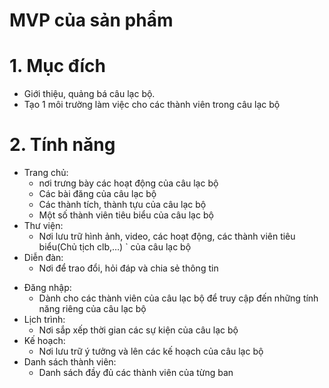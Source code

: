 # MVP của sản phẩm
# 1. Mục đích
- Giới thiệu, quảng bá câu lạc bộ.
- Tạo 1 môi trường làm việc cho các thành viên trong câu lạc bộ
# 2. Tính năng
- Trang chủ: 	
 	+ nơi trưng bày các hoạt động của câu lạc bộ
	+ Các bài đăng của câu lạc bộ
	+ Các thành tích, thành tựu của câu lạc bộ
	+ Một số thành viên tiêu biểu của câu lạc bộ
- Thư viện: 	
 	+ Nơi lưu trữ hình ảnh, video, các hoạt động, các thành viên tiêu biểu(Chủ tịch clb,…)  `	của câu lạc bộ
- Diễn đàn:		
 	+ Nơi để trao đổi, hỏi đáp và chia sẻ thông tin 
* Đăng nhập: 	
 	+ Dành cho các thành viên của câu lạc bộ để truy cập đến những tính năng riêng của câu   lạc bộ
* Lịch trình: 	
 	+ Nơi sắp xếp thời gian các sự kiện của câu lạc bộ
* Kế hoạch: 	
 	+ Nơi lưu trữ ý tưởng và lên các kế hoạch của câu lạc bộ
* Danh sách thành viên:		
	+ Danh sách đầy đủ các thành viên của từng ban
